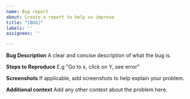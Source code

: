 ```yaml
---
name: Bug report
about: Create a report to help us improve
title: "[BUG]"
labels: ''
assignees: ''

---
```


**Bug Description**
A clear and concise description of what the bug is.

**Steps to Reproduce**
E.g "Go to x, click on Y, see error"

**Screenshots**
If applicable, add screenshots to help explain your problem.

**Additional context**
Add any other context about the problem here.
